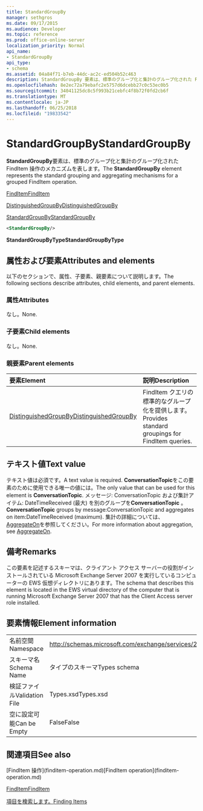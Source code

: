 ```yaml
---
title: StandardGroupBy
manager: sethgros
ms.date: 09/17/2015
ms.audience: Developer
ms.topic: reference
ms.prod: office-online-server
localization_priority: Normal
api_name:
- StandardGroupBy
api_type:
- schema
ms.assetid: 04a84f71-b7eb-44dc-ac2c-ed504b52c463
description: StandardGroupBy 要素は、標準のグループ化と集計のグループ化された FindItem 操作のメカニズムを表します。
ms.openlocfilehash: 8e2ec72a79ebafc2e5757d6dcebb27c0c53ec0b5
ms.sourcegitcommit: 34041125dc8c5f993b21cebfc4f8b72f0fd2cb6f
ms.translationtype: MT
ms.contentlocale: ja-JP
ms.lasthandoff: 06/25/2018
ms.locfileid: "19833542"
---
```

# <a name="standardgroupby"></a><span data-ttu-id="fcd1e-103">StandardGroupBy</span><span class="sxs-lookup"><span data-stu-id="fcd1e-103">StandardGroupBy</span></span>

<span data-ttu-id="fcd1e-104">**StandardGroupBy**要素は、標準のグループ化と集計のグループ化された FindItem 操作のメカニズムを表します。</span><span class="sxs-lookup"><span data-stu-id="fcd1e-104">The **StandardGroupBy** element represents the standard grouping and aggregating mechanisms for a grouped FindItem operation.</span></span> 
  
[<span data-ttu-id="fcd1e-105">FindItem</span><span class="sxs-lookup"><span data-stu-id="fcd1e-105">FindItem</span></span>](finditem.md)
  
[<span data-ttu-id="fcd1e-106">DistinguishedGroupBy</span><span class="sxs-lookup"><span data-stu-id="fcd1e-106">DistinguishedGroupBy</span></span>](distinguishedgroupby.md)
  
[<span data-ttu-id="fcd1e-107">StandardGroupBy</span><span class="sxs-lookup"><span data-stu-id="fcd1e-107">StandardGroupBy</span></span>](standardgroupby.md)
  
```xml
<StandardGroupBy/>
```

 <span data-ttu-id="fcd1e-108">**StandardGroupByType**</span><span class="sxs-lookup"><span data-stu-id="fcd1e-108">**StandardGroupByType**</span></span>
## <a name="attributes-and-elements"></a><span data-ttu-id="fcd1e-109">属性および要素</span><span class="sxs-lookup"><span data-stu-id="fcd1e-109">Attributes and elements</span></span>

<span data-ttu-id="fcd1e-110">以下のセクションで、属性、子要素、親要素について説明します。</span><span class="sxs-lookup"><span data-stu-id="fcd1e-110">The following sections describe attributes, child elements, and parent elements.</span></span>
  
### <a name="attributes"></a><span data-ttu-id="fcd1e-111">属性</span><span class="sxs-lookup"><span data-stu-id="fcd1e-111">Attributes</span></span>

<span data-ttu-id="fcd1e-112">なし。</span><span class="sxs-lookup"><span data-stu-id="fcd1e-112">None.</span></span>
  
### <a name="child-elements"></a><span data-ttu-id="fcd1e-113">子要素</span><span class="sxs-lookup"><span data-stu-id="fcd1e-113">Child elements</span></span>

<span data-ttu-id="fcd1e-114">なし。</span><span class="sxs-lookup"><span data-stu-id="fcd1e-114">None.</span></span>
  
### <a name="parent-elements"></a><span data-ttu-id="fcd1e-115">親要素</span><span class="sxs-lookup"><span data-stu-id="fcd1e-115">Parent elements</span></span>

|<span data-ttu-id="fcd1e-116">**要素**</span><span class="sxs-lookup"><span data-stu-id="fcd1e-116">**Element**</span></span>|<span data-ttu-id="fcd1e-117">**説明**</span><span class="sxs-lookup"><span data-stu-id="fcd1e-117">**Description**</span></span>|
|:-----|:-----|
|[<span data-ttu-id="fcd1e-118">DistinguishedGroupBy</span><span class="sxs-lookup"><span data-stu-id="fcd1e-118">DistinguishedGroupBy</span></span>](distinguishedgroupby.md) <br/> |<span data-ttu-id="fcd1e-119">FindItem クエリの標準的なグループ化を提供します。</span><span class="sxs-lookup"><span data-stu-id="fcd1e-119">Provides standard groupings for FindItem queries.</span></span>  <br/> |
   
## <a name="text-value"></a><span data-ttu-id="fcd1e-120">テキスト値</span><span class="sxs-lookup"><span data-stu-id="fcd1e-120">Text value</span></span>

<span data-ttu-id="fcd1e-121">テキスト値は必須です。</span><span class="sxs-lookup"><span data-stu-id="fcd1e-121">A text value is required.</span></span> <span data-ttu-id="fcd1e-122">**ConversationTopic**をこの要素のために使用できる唯一の値には。</span><span class="sxs-lookup"><span data-stu-id="fcd1e-122">The only value that can be used for this element is **ConversationTopic**.</span></span> <span data-ttu-id="fcd1e-123">メッセージ: ConversationTopic および集計アイテム: DateTimeReceived (最大) を別のグループを**ConversationTopic** 。</span><span class="sxs-lookup"><span data-stu-id="fcd1e-123">**ConversationTopic** groups by message:ConversationTopic and aggregates on item:DateTimeReceived (maximum).</span></span> <span data-ttu-id="fcd1e-124">集計の詳細については、 [AggregateOn](aggregateon.md)を参照してください。</span><span class="sxs-lookup"><span data-stu-id="fcd1e-124">For more information about aggregation, see [AggregateOn](aggregateon.md).</span></span>
  
## <a name="remarks"></a><span data-ttu-id="fcd1e-125">備考</span><span class="sxs-lookup"><span data-stu-id="fcd1e-125">Remarks</span></span>

<span data-ttu-id="fcd1e-126">この要素を記述するスキーマは、クライアント アクセス サーバーの役割がインストールされている Microsoft Exchange Server 2007 を実行しているコンピューターの EWS 仮想ディレクトリにあります。</span><span class="sxs-lookup"><span data-stu-id="fcd1e-126">The schema that describes this element is located in the EWS virtual directory of the computer that is running Microsoft Exchange Server 2007 that has the Client Access server role installed.</span></span>
  
## <a name="element-information"></a><span data-ttu-id="fcd1e-127">要素情報</span><span class="sxs-lookup"><span data-stu-id="fcd1e-127">Element information</span></span>

|||
|:-----|:-----|
|<span data-ttu-id="fcd1e-128">名前空間</span><span class="sxs-lookup"><span data-stu-id="fcd1e-128">Namespace</span></span>  <br/> |http://schemas.microsoft.com/exchange/services/2006/types  <br/> |
|<span data-ttu-id="fcd1e-129">スキーマ名</span><span class="sxs-lookup"><span data-stu-id="fcd1e-129">Schema Name</span></span>  <br/> |<span data-ttu-id="fcd1e-130">タイプのスキーマ</span><span class="sxs-lookup"><span data-stu-id="fcd1e-130">Types schema</span></span>  <br/> |
|<span data-ttu-id="fcd1e-131">検証ファイル</span><span class="sxs-lookup"><span data-stu-id="fcd1e-131">Validation File</span></span>  <br/> |<span data-ttu-id="fcd1e-132">Types.xsd</span><span class="sxs-lookup"><span data-stu-id="fcd1e-132">Types.xsd</span></span>  <br/> |
|<span data-ttu-id="fcd1e-133">空に設定可能</span><span class="sxs-lookup"><span data-stu-id="fcd1e-133">Can be Empty</span></span>  <br/> |<span data-ttu-id="fcd1e-134">False</span><span class="sxs-lookup"><span data-stu-id="fcd1e-134">False</span></span>  <br/> |
   
## <a name="see-also"></a><span data-ttu-id="fcd1e-135">関連項目</span><span class="sxs-lookup"><span data-stu-id="fcd1e-135">See also</span></span>



<span data-ttu-id="fcd1e-136">
  [FindItem 操作](finditem-operation.md)</span><span class="sxs-lookup"><span data-stu-id="fcd1e-136">[FindItem operation](finditem-operation.md)</span></span>
  
[<span data-ttu-id="fcd1e-137">FindItem</span><span class="sxs-lookup"><span data-stu-id="fcd1e-137">FindItem</span></span>](finditem.md)


[<span data-ttu-id="fcd1e-138">項目を検索します。</span><span class="sxs-lookup"><span data-stu-id="fcd1e-138">Finding Items</span></span>](http://msdn.microsoft.com/library/63af1f9c-464b-4fca-9ae3-3d60f24ca93c%28Office.15%29.aspx)

